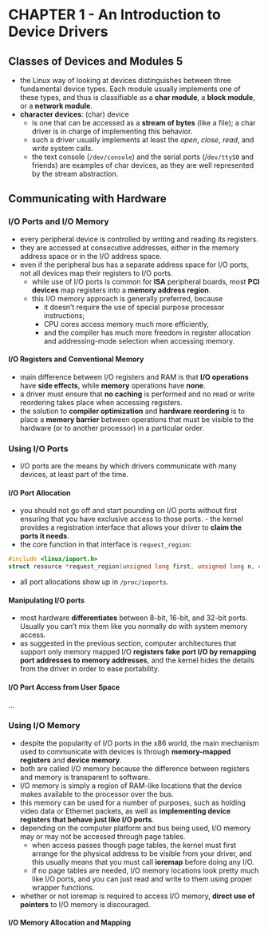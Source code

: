 # CHAPTER 1 - An Introduction to Device Drivers

## Classes of Devices and Modules 5

- the Linux way of looking at devices distinguishes between three fundamental device types. Each module usually implements one of these types, and thus is classifiable as a __char module__, a __block module__, or a __network module__.
- __character devices__: (char) device
    - is one that can be accessed as a __stream of bytes__ (like a file); a char driver is in charge of implementing this behavior. 
    - such a driver usually implements at least the _open_, _close_, _read_, and _write_ system calls. 
    - the text console (`/dev/console`) and the serial ports (/`dev/ttyS0` and friends) are examples of char devices, as they are well represented by the stream abstraction. 


## Communicating with Hardware

### I/O Ports and I/O Memory

- every peripheral device is controlled by writing and reading its registers.
- they are accessed at consecutive addresses, either in the memory address space or in the I/O address space.
- even if the peripheral bus has a separate address space for I/O ports, not all devices map their registers to I/O ports.      
    - while use of I/O ports is common for __ISA__ peripheral boards, most __PCI devices__ map registers into a __memory address region__.
    - this I/O memory approach is generally preferred, because
        - it doesn’t require the use of special purpose processor instructions; 
        - CPU cores access memory much more efficiently, 
        - and the compiler has much more freedom in register allocation and addressing-mode selection when accessing memory.

#### I/O Registers and Conventional Memory

- main difference between I/O registers and RAM is that __I/O operations__ have __side effects__, while __memory__ operations have __none__.
- a driver must ensure that __no caching__ is performed and no read or write reordering takes place when accessing registers.
- the solution to __compiler optimization__ and __hardware reordering__ is to place a __memory barrier__ between operations that must be visible to the hardware (or to another processor) in a particular order.

### Using I/O Ports

- I/O ports are the means by which drivers communicate with many devices, at least part of the time.

#### I/O Port Allocation

- you should not go off and start pounding on I/O ports without first ensuring that you have exclusive access to those ports. - the kernel provides a registration interface that allows your driver to __claim the ports it needs__.
- the core function in that interface is `request_region`:

```c
#include <linux/ioport.h>
struct resource *request_region(unsigned long first, unsigned long n, const char *name);
```
- all port allocations show up in `/proc/ioports`.

#### Manipulating I/O ports

- most hardware __differentiates__ between 8-bit, 16-bit, and 32-bit ports. Usually you can’t mix them like you normally do with system memory access.
- as suggested in the previous section, computer architectures that support only memory mapped I/O __registers fake port I/O by remapping port addresses to memory addresses__, and the kernel hides the details from the driver in order to ease portability.

#### I/O Port Access from User Space

...

### Using I/O Memory

- despite the popularity of I/O ports in the x86 world, the main mechanism used to communicate with devices is through __memory-mapped registers__ and __device memory__.
- both are called I/O memory because the difference between registers and memory is transparent to software.
- I/O memory is simply a region of RAM-like locations that the device makes available to the processor over the bus.
- this memory can be used for a number of purposes, such as holding video data or Ethernet packets, as well as __implementing device registers that behave just like I/O ports__.
- depending on the computer platform and bus being used, I/O memory may or may not be accessed through page tables.
    - when access passes though page tables, the kernel must first arrange for the physical address to be visible from your driver, and this usually means that you must call __ioremap__ before doing any I/O.
    - if no page tables are needed, I/O memory locations look pretty much like I/O ports, and you can just read and write to them using proper wrapper functions.
- whether or not ioremap is required to access I/O memory, __direct use of pointers__ to I/O memory is discouraged.

#### I/O Memory Allocation and Mapping
